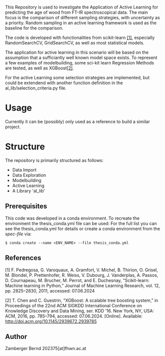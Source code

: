 <!-- HEADER -->

<!-- Introduction -->

This Repository is used to investigate the Application of Active Learning for predicting the age of wood from FT-IR spectroscopical data. 
The main focus is the comparison of different sampling strategies, with uncertainty as a priority. 
Random sampling in an active learning framework is used as the baseline for the comparison. 

The code is developed with functionalities from scikit-learn [[1]](#1), especially RandomSearchCV, GridSearchCV, as well as most statistical models. 

The application for active learning in this scenario will be based on the assumption that a sufficiantly well known model space exists. To represent a few examples of modelbuilding, some sci-kit learn Regression Methods are tested, as well as XGBoost[[2]](#2). 

For the active Learning some selection strategies are implemented, but could be extendend with another function definition in the al_lib/selection_criteria.py file.

<!-- USAGE -->
# Usage 

Currently it can be (possibly) only used as a reference to build a similar project. 

<!-- Structure -->
# Structure

The repository is primarily structured as follows: 
* Data Import
* Data Exploration
* Modelbuilding
* Active Learning
* A Library 'al_lib'

<!-- Prerequisites -->
## Prerequisites

This code was developed in a conda environment. To recreate the environment the thesis_conda.yml file can be used: 
 For the full list you can see the thesis_conda.yml for details or create a conda environment from the *spec-file* via:

```
$ conda create --name <ENV_NAME> --file thesis_conda.yml 
```
<!-- References -->

## References
<a id="1">[1]</a> 
F. Pedregosa, G. Varoquaux, A. Gramfort, V. Michel, B. Thirion, O. Grisel,
M. Blondel, P. Prettenhofer, R. Weiss, V. Dubourg, J. Vanderplas, A. Passos,
D. Cournapeau, M. Brucher, M. Perrot, and E. Duchesnay, “Scikit-learn: Machine learning in Python,” Journal of Machine Learning Research, vol. 12, pp. 2825–2830,
2011, accessed: 07.06.2024

<a id="2">[2]</a> 
T. Chen and C. Guestrin, “XGBoost: A scalable tree boosting system,”
in Proceedings of the 22nd ACM SIGKDD International Conference on
Knowledge Discovery and Data Mining, ser. KDD ’16. New York, NY,
USA: ACM, 2016, pp. 785–794, accessed: 07.06.2024. [Online]. Available:
http://doi.acm.org/10.1145/2939672.2939785



<!-- Author -->
## Author
Zamberger Bernd
202375[at]fhwn.ac.at